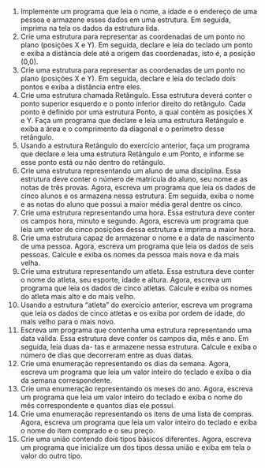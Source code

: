 1) Implemente um programa que leia o nome, a idade e o endereço de uma pessoa e
armazene esses dados em uma estrutura. Em seguida, imprima na tela os dados da
estrutura lida.
2) Crie uma estrutura para representar as coordenadas de um ponto no plano (posições X e Y). Em seguida, declare e leia do teclado um ponto e exiba a distância
dele até a origem das coordenadas, isto é, a posição (0,0).
3) Crie uma estrutura para representar as coordenadas de um ponto no plano (posições X e Y). Em seguida, declare e leia do teclado dois pontos e exiba a distância
entre eles.
4) Crie uma estrutura chamada Retângulo. Essa estrutura deverá conter o ponto
superior esquerdo e o ponto inferior direito do retângulo. Cada ponto é definido
por uma estrutura Ponto, a qual contém as posições X e Y. Faça um programa que
declare e leia uma estrutura Retângulo e exiba a área e o comprimento da diagonal
e o perímetro desse retângulo.
5) Usando a estrutura Retângulo do exercício anterior, faça um programa que declare e leia uma estrutura Retângulo e um Ponto, e informe se esse ponto está ou não
dentro do retângulo.
6) Crie uma estrutura representando um aluno de uma disciplina. Essa estrutura
deve conter o número de matrícula do aluno, seu nome e as notas de três provas.
Agora, escreva um programa que leia os dados de cinco alunos e os armazena nessa
estrutura. Em seguida, exiba o nome e as notas do aluno que possui a maior média
geral dentre os cinco.
7) Crie uma estrutura representando uma hora. Essa estrutura deve conter os campos
hora, minuto e segundo. Agora, escreva um programa que leia um vetor de cinco
posições dessa estrutura e imprima a maior hora.
8) Crie uma estrutura capaz de armazenar o nome e a data de nascimento de uma
pessoa. Agora, escreva um programa que leia os dados de seis pessoas. Calcule e
exiba os nomes da pessoa mais nova e da mais velha.
9) Crie uma estrutura representando um atleta. Essa estrutura deve conter o nome
do atleta, seu esporte, idade e altura. Agora, escreva um programa que leia os
dados de cinco atletas. Calcule e exiba os nomes do atleta mais alto e do mais
velho.
10) Usando a estrutura “atleta” do exercício anterior, escreva um programa que leia os
dados de cinco atletas e os exiba por ordem de idade, do mais velho para o mais
novo.
11) Escreva um programa que contenha uma estrutura representando uma data válida. Essa estrutura deve conter os campos dia, mês e ano. Em seguida, leia duas da-
tas e armazene nessa estrutura. Calcule e exiba o número de dias que decorreram
entre as duas datas.
12) Crie uma enumeração representando os dias da semana. Agora, escreva um programa que leia um valor inteiro do teclado e exiba o dia da semana correspondente.
13) Crie uma enumeração representando os meses do ano. Agora, escreva um programa que leia um valor inteiro do teclado e exiba o nome do mês correspondente e
quantos dias ele possui.
14) Crie uma enumeração representando os itens de uma lista de compras. Agora,
escreva um programa que leia um valor inteiro do teclado e exiba o nome do item
comprado e o seu preço.
15) Crie uma união contendo dois tipos básicos diferentes. Agora, escreva um programa que inicialize um dos tipos dessa união e exiba em tela o valor do outro tipo.